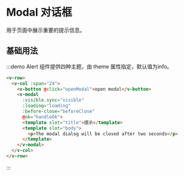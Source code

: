 # Modal 对话框

用于页面中展示重要的提示信息。

## 基础用法

:::demo Alert 组件提供四种主题，由 theme 属性指定，默认值为info。

```html
<v-row>
  <v-col :span="24">
    <v-button @click="openModal">open modal</v-button>
    <v-modal
      :visible.sync="visible"
      :loading="loading"
      :before-close="beforeClose"
      @ok="handleOk">
      <template slot="title">提示</template>
      <template slot="body">
        <p>The modal dialog will be closed after two seconds</p>
      </template>
    </v-modal>
  </v-col>
</v-row>
```
:::

<script>
  import Row from '@/components/row';
  import Col from '@/components/col';
  import Button from '@/components/button';
  import Modal from '@/components/modal';

  export default {
    components: {
      VRow: Row,
      VCol: Col,
      VButton: Button,
      VModal: Modal,
    },
    data() {
      return {
        visible: false,
        loading: false,
      };
    },
    methods: {
      beforeClose(callback) {
        console.log('before-close');
        callback();
      },
      openModal() {
        this.visible = true;
      },
      handleOk() {
        console.log('handle-ok');
        this.loading = true;
        setTimeout(() => {
          this.loading = false;
          this.visible = false;
        }, 2000);
      },
    },
  };
</script>